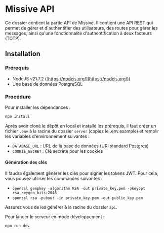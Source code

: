 # Missive API

Ce dossier contient la partie API de Missive. Il contient une API REST qui permet de gérer et d'authentifier des utilisateurs, des routes pour gérer les messages, ainsi qu'une fonctionnalité d'authentification à deux facteurs (TOTP).

## Installation

### Prérequis

- NodeJS v21.7.2 ([https://nodejs.org/](https://nodejs.org/))
- Une base de données PostgreSQL

### Procédure

Pour installer les dépendances :

```bash
npm install
```

Après avoir cloné le dépôt en local et installé les prérequis, il faut créer un fichier `.env` à la racine du dossier `server` (copiez le .env.example) et remplir les variables d'environnement suivantes :

- `DATABASE_URL` : URL de la base de données (URI standard Postgres)
- `COOKIE_SECRET` : Clé secrète pour les cookies

#### Génération des clés

Il faudra également générer les clés pour signer les tokens JWT. Pour cela, vous pouvez utiliser les commandes suivantes :

- `openssl genpkey -algorithm RSA -out private_key.pem -pkeyopt rsa_keygen_bits:2048`
- `openssl rsa -pubout -in private_key.pem -out public_key.pem`

Assurez vous de les générer à la racine du dossier `api`.

Pour lancer le serveur en mode développement :

```bash
npm run dev
```
